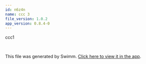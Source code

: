 ```yaml
---
id: n6z4n
name: ccc 3
file_version: 1.0.2
app_version: 0.8.4-0
---
```


ccc1

<br/>

This file was generated by Swimm. [Click here to view it in the app](http://localhost:5000/repos/Z2l0aHViJTNBJTNBdDElM0ElM0FlcmFuLXN3aW1t/docs/n6z4n).